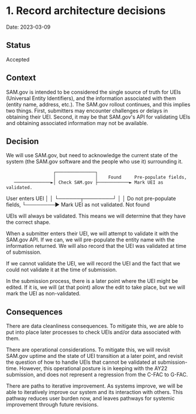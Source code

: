 # 1. Record architecture decisions

Date: 2023-03-09

## Status

Accepted

## Context

SAM.gov is intended to be considered the single source of truth for UEIs (Universal Entity Identifiers), and the information associated with them (entity name, address, etc.). The SAM.gov rollout continues, and this implies two things. First, submitters may encounter challenges or delays in obtaining their UEI. Second, it may be that SAM.gov's API for validating UEIs and obtaining associated information may not be available. 

## Decision

We will use SAM.gov, but need to acknowledge the current state of the system (the SAM.gov software and the people who use it) surrounding it.


                      ┌───────────────┐
                      │               │    Found     Pre-populate fields,
       ──────────────►│ Check SAM.gov ├────────────► Mark UEI as validated.
User enters UEI       │               │
                      └──────┬────────┘
                             │
                             │           Do not pre-populate fields,
                             └────────►  Mark UEI as not validated.
                             Not found

UEIs will always be validated. This means we will determine that they have the correct shape.

When a submitter enters their UEI, we will attempt to validate it with the SAM.gov API. If we can, we will pre-populate the entity name with the information returned. We will also record that the UEI was validated at time of submission.

If we cannot validate the UEI, we will record the UEI and the fact that we could not validate it at the time of submission.

In the submission process, there is a later point where the UEI might be edited. If it is, we will (at that point) allow the edit to take place, but we will mark the UEI as non-validated.

## Consequences

There are data cleanliness consequences. To mitigate this, we are able to put into place later processes to check UEIs and/or data associated with them.

There are operational considerations. To mitigate this, we will revisit SAM.gov uptime and the state of UEI transition at a later point, and revisit the question of how to handle UEIs that cannot be validated at submission-time. However, this operational posture is in keeping with the AY22 submission, and does not represent a regression from the C-FAC to G-FAC.

There are paths to iterative improvement. As systems improve, we will be able to iteratively improve our system and its interaction with others. This pathway reduces user burden now, and leaves pathways for systemic improvement through future revisions.